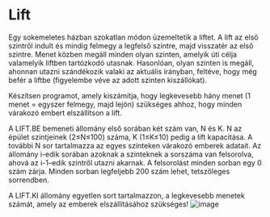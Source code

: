 # Lift

Egy sokemeletes házban szokatlan módon üzemeltetik a liftet. A lift az első szintről indult 
és mindig felmegy a legfelső szintre, majd visszatér az első szintre. Menet közben megáll
minden olyan szinten, amelyik úti célja valamelyik liftben tartózkodó utasnak. Hasonlóan, 
olyan szinten is megáll, ahonnan utazni szándékozik valaki az aktuális irányban, feltéve, hogy 
még befér a liftbe (figyelembe véve az adott szinten kiszállókat).

Készítsen programot, amely kiszámítja, hogy legkevesebb hány menet (1 menet = egyszer 
felmegy, majd lejön) szükséges ahhoz, hogy minden várakozó embert elszállítson a lift.

A LIFT.BE bemeneti állomány első sorában két szám van, N és K. N az épület szintjeinek 
(2≤N≤100) száma, K (1≤K≤10) pedig a lift kapacitása. A további N sor tartalmazza az egyes 
szinteken várakozó emberek adatait. Az állomány i-edik sorában azoknak a szinteknek a 
sorszáma van felsorolva, ahová az i-1–edik szintről utazni akarnak. A felsorolást minden 
sorban egy 0 szám zárja. Minden sorban legfeljebb 200 szám lehet, tetszőleges sorrendben.

A LIFT.KI állomány egyetlen sort tartalmazzon, a legkevesebb menetek számát, amely az 
emberek elszállításához szükséges!
![image](https://user-images.githubusercontent.com/25224122/165916690-f88bdd25-a40a-4f4a-a097-bbf3f9fe0321.png)
